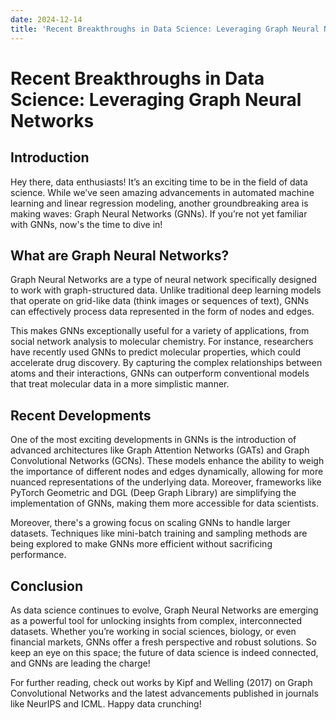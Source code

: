 ```yaml
---
date: 2024-12-14
title: 'Recent Breakthroughs in Data Science: Leveraging Graph Neural Networks'
---
```


# Recent Breakthroughs in Data Science: Leveraging Graph Neural Networks

## Introduction

Hey there, data enthusiasts! It’s an exciting time to be in the field of data science. While we’ve seen amazing advancements in automated machine learning and linear regression modeling, another groundbreaking area is making waves: Graph Neural Networks (GNNs). If you’re not yet familiar with GNNs, now's the time to dive in!

<!-- more -->
## What are Graph Neural Networks?

Graph Neural Networks are a type of neural network specifically designed to work with graph-structured data. Unlike traditional deep learning models that operate on grid-like data (think images or sequences of text), GNNs can effectively process data represented in the form of nodes and edges. 

This makes GNNs exceptionally useful for a variety of applications, from social network analysis to molecular chemistry. For instance, researchers have recently used GNNs to predict molecular properties, which could accelerate drug discovery. By capturing the complex relationships between atoms and their interactions, GNNs can outperform conventional models that treat molecular data in a more simplistic manner.

## Recent Developments

One of the most exciting developments in GNNs is the introduction of advanced architectures like Graph Attention Networks (GATs) and Graph Convolutional Networks (GCNs). These models enhance the ability to weigh the importance of different nodes and edges dynamically, allowing for more nuanced representations of the underlying data. Moreover, frameworks like PyTorch Geometric and DGL (Deep Graph Library) are simplifying the implementation of GNNs, making them more accessible for data scientists.

Moreover, there's a growing focus on scaling GNNs to handle larger datasets. Techniques like mini-batch training and sampling methods are being explored to make GNNs more efficient without sacrificing performance.

## Conclusion

As data science continues to evolve, Graph Neural Networks are emerging as a powerful tool for unlocking insights from complex, interconnected datasets. Whether you’re working in social sciences, biology, or even financial markets, GNNs offer a fresh perspective and robust solutions. So keep an eye on this space; the future of data science is indeed connected, and GNNs are leading the charge!

For further reading, check out works by Kipf and Welling (2017) on Graph Convolutional Networks and the latest advancements published in journals like NeurIPS and ICML. Happy data crunching!
